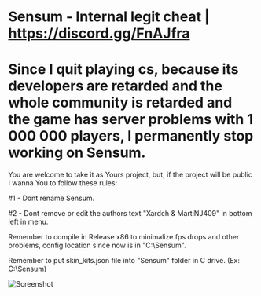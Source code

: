 # Sensum - Internal legit cheat | https://discord.gg/FnAJfra

# Since I quit playing cs, because its developers are retarded and the whole community is retarded and the game has server problems with 1 000 000 players, I permanently stop working on Sensum.

You are welcome to take it as Yours project, but, if the project will be public I wanna You to follow these rules:

#1 - Dont rename Sensum.

#2 - Dont remove or edit the authors text "Xardch & MartiNJ409" in bottom left in menu.


Remember to compile in Release x86 to minimalize fps drops and other problems, config location since now is in "C:\\Sensum".

Remember to put skin_kits.json file into "Sensum" folder in C drive. (Ex: C:\\Sensum)

![Screenshot](https://i.imgur.com/kEH7rpT.png)




